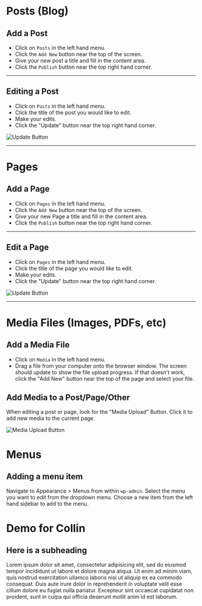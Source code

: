 # Posts (Blog)

## Add a Post

- Click on `Posts` in the left hand menu.
- Click the `Add New` button near the top of the screen.
- Give your new post a title and fill in the content area.
- Click the `Publish` button near the top right hand corner.

---

## Editing a Post

- Click on `Posts` in the left hand menu.
- Click the title of the post you would like to edit.
- Make your edits.
- Click the "Update" button near the top right hand corner.

![Update Button](http://i.imgur.com/CQvDEZi.png)

---

# Pages

## Add a Page

- Click on `Pages` in the left hand menu.
- Click the `Add New` button near the top of the screen.
- Give your new Page a title and fill in the content area.
- Click the `Publish` button near the top right hand corner.

---

## Edit a Page

- Click on `Pages` in the left hand menu.
- Click the title of the page you would like to edit.
- Make your edits.
- Click the "Update" button near the top right hand corner.

![Update Button](http://i.imgur.com/CQvDEZi.png)

---

# Media Files (Images, PDFs, etc)

## Add a Media File

- Click on `Media` in the left hand menu.
- Drag a file from your computer onto the browser window. The screen should update to show the file upload progress. If that doesn't work, click the "Add New" button near the top of the page and select your file.

## Add Media to a Post/Page/Other

When editing a post or page, look for the "Media Upload" Button. Click it to add new media to the current page.

![Media Upload Button](http://i.imgur.com/UHs4ovW.png)

# Menus

## Adding a menu item

Navigate to Appearance > Menus from within `wp-admin`. Select the menu you want to edit from the dropdown menu. Choose a new item from the left hand sidebar to add to the menu.

# Demo for Collin

## Here is a subheading

Lorem ipsum dolor sit amet, consectetur adipisicing elit, sed do eiusmod tempor incididunt ut labore et dolore magna aliqua. Ut enim ad minim viam, quis nostrud exercitation ullamco laboris nisi ut aliquip ex ea commodo consequat. Duis aute irure dolor in reprehenderit in voluptate velit esse cillum dolore eu fugiat nulla pariatur. Excepteur sint occaecat cupidatat non proident, sunt in culpa qui officia deserunt mollit anim id est laborum.
